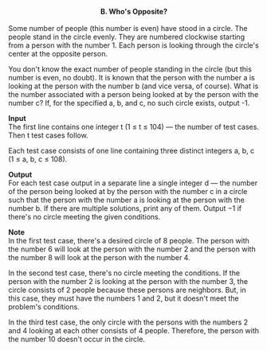 **<div style="text-align: center;">B. Who's Opposite?<br><br></div>**
Some number of people (this number is even) have stood in a circle. The people stand in the circle evenly. They are numbered clockwise starting from a person with the number 1. Each person is looking through the circle's center at the opposite person.


You don't know the exact number of people standing in the circle (but this number is even, no doubt). It is known that the person with the number a is looking at the person with the number b (and vice versa, of course). What is the number associated with a person being looked at by the person with the number c? If, for the specified a, b, and c, no such circle exists, output -1.

**Input**<br>
The first line contains one integer t (1 ≤ t ≤ 104) — the number of test cases. Then t test cases follow.

Each test case consists of one line containing three distinct integers a, b, c (1 ≤ a, b, c ≤ 108).

**Output**<br>
For each test case output in a separate line a single integer d — the number of the person being looked at by the person with the number c in a circle such that the person with the number a is looking at the person with the number b. If there are multiple solutions, print any of them. Output −1 if there's no circle meeting the given conditions.


**Note**<br>
In the first test case, there's a desired circle of 8 people. The person with the number 6 will look at the person with the number 2 and the person with the number 8 will look at the person with the number 4.

In the second test case, there's no circle meeting the conditions. If the person with the number 2 is looking at the person with the number 3, the circle consists of 2 people because these persons are neighbors. But, in this case, they must have the numbers 1 and 2, but it doesn't meet the problem's conditions.

In the third test case, the only circle with the persons with the numbers 2 and 4 looking at each other consists of 4 people. Therefore, the person with the number 10 doesn't occur in the circle.
